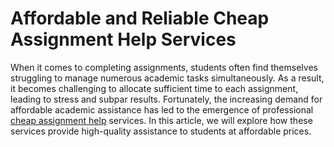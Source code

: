 <h1>Affordable and Reliable Cheap Assignment Help Services</h1>
When it comes to completing assignments, students often find themselves struggling to manage numerous academic tasks simultaneously. As a result, it becomes challenging to allocate sufficient time to each assignment, leading to stress and subpar results. Fortunately, the increasing demand for affordable academic assistance has led to the emergence of professional <a href="https://www.ukassignmentshelp.co.uk/cheap-assignment-help/">cheap assignment help</a> services. In this article, we will explore how these services provide high-quality assistance to students at affordable prices.
